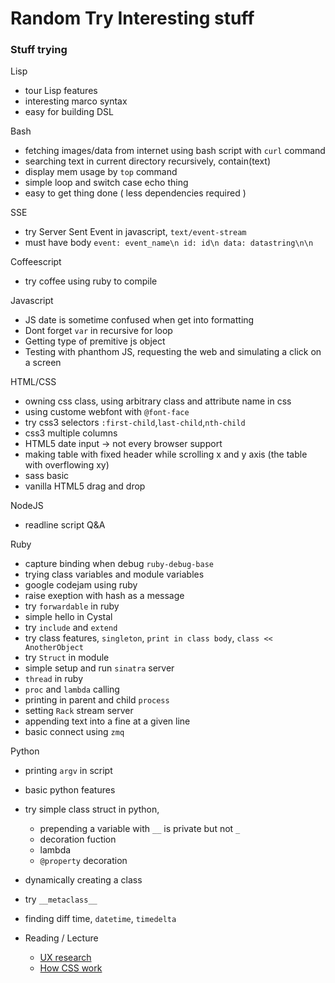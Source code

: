 Random Try Interesting stuff
====================

### Stuff trying

Lisp
- tour Lisp features
- interesting marco syntax
- easy for building DSL

Bash
- fetching images/data from internet using bash script with `curl` command
- searching text in current directory recursively, contain(text)
- display mem usage by `top` command
- simple loop and switch case echo thing
- easy to get thing done ( less dependencies required )


SSE
- try Server Sent Event in javascript, `text/event-stream`
- must have body 
    `event: event_name\n
     id: id\n
     data: datastring\n\n
    `

Coffeescript
- try coffee using ruby to compile

Javascript
- JS date is sometime confused when get into formatting
- Dont forget `var` in recursive for loop
- Getting type of premitive js object
- Testing with phanthom JS, requesting the web and simulating a click on a screen

HTML/CSS
- owning css class, using arbitrary class and attribute name in css
- using custome webfont with `@font-face`
- try css3 selectors `:first-child`,`last-child`,`nth-child`
- css3 multiple columns
- HTML5 date input -> not every browser support
- making table with fixed header while scrolling x and y axis (the table with overflowing xy)
- sass basic
- vanilla HTML5 drag and drop

NodeJS
- readline script Q&A

Ruby
- capture binding when debug `ruby-debug-base`
- trying class variables and module variables
- google codejam using ruby
- raise exeption with hash as a message
- try `forwardable` in ruby
- simple hello in Cystal
- try `include` and `extend`
- try class features, `singleton`, `print in class body`, `class << AnotherObject`
- try `Struct` in module
- simple setup and run `sinatra` server
- `thread` in ruby
- `proc` and `lambda` calling
- printing in parent and child `process`
- setting `Rack` stream server
- appending text into a fine at a given line
- basic connect using `zmq`

Python
- printing `argv` in script
- basic python features
- try simple class struct in python, 
    - prepending a variable with `__` is private but not `_`
    - decoration fuction
    - lambda
    - `@property` decoration
- dynamically creating a class
- try `__metaclass__`
- finding diff time, `datetime`, `timedelta`

- Reading / Lecture
    - [UX research](./readings/ux.md)
    - [How CSS work](./readings/how-css-work.md)
